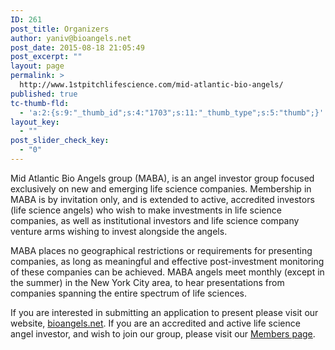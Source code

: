 ```yaml
---
ID: 261
post_title: Organizers
author: yaniv@bioangels.net
post_date: 2015-08-18 21:05:49
post_excerpt: ""
layout: page
permalink: >
  http://www.1stpitchlifescience.com/mid-atlantic-bio-angels/
published: true
tc-thumb-fld:
  - 'a:2:{s:9:"_thumb_id";s:4:"1703";s:11:"_thumb_type";s:5:"thumb";}'
layout_key:
  - ""
post_slider_check_key:
  - "0"
---
```

Mid Atlantic Bio Angels group (<span class="caps">MABA</span>), is an angel investor group focused exclusively on new and emerging life science companies. Membership in MABA is by invitation only, and is extended to active, accredited investors (life science angels) who wish to make investments in life science companies, as well as institutional investors and life science company venture arms wishing to invest alongside the angels.

MABA places no geographical restrictions or requirements for presenting companies, as long as meaningful and effective post-investment monitoring of these companies can be achieved. MABA angels meet monthly (except in the summer) in the New York City area, to hear presentations from companies spanning the entire spectrum of life sciences.

If you are interested in submitting an application to present please visit our website, <a href="http://www.bioangels.net">bioangels.net</a>. If you are an accredited and active life science angel investor, and wish to join our group, please visit our <a href="http://bioangels.net/members.php">Members page</a>.